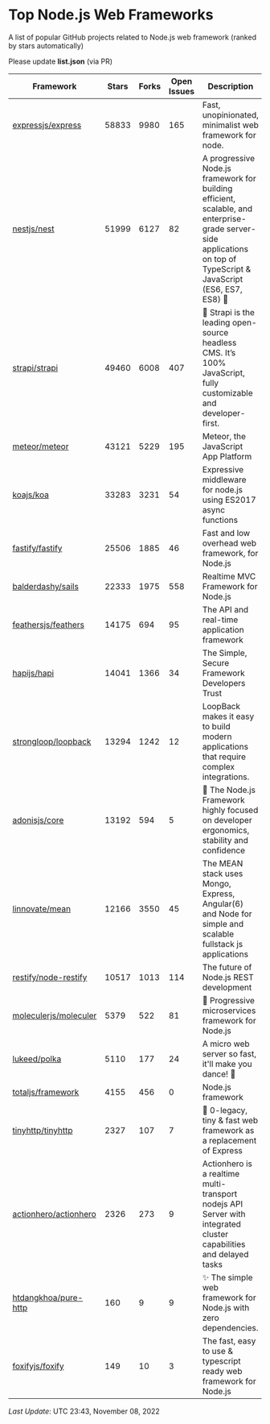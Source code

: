 # Top Node.js Web Frameworks
A list of popular GitHub projects related to Node.js web framework (ranked by stars automatically)

Please update **list.json** (via PR)

| Framework | Stars | Forks | Open Issues | Description | Last Update | License |
| --------- | ----- | ----- | ----------- | ----------- | ----------- | ------- |
| [expressjs/express](https://github.com/expressjs/express) | 58833 | 9980 | 165 | Fast, unopinionated, minimalist web framework for node. | October 08, 2022 | MIT License |
| [nestjs/nest](https://github.com/nestjs/nest) | 51999 | 6127 | 82 | A progressive Node.js framework for building efficient, scalable, and enterprise-grade server-side applications on top of TypeScript & JavaScript (ES6, ES7, ES8) 🚀 | November 07, 2022 | MIT License |
| [strapi/strapi](https://github.com/strapi/strapi) | 49460 | 6008 | 407 | 🚀 Strapi is the leading open-source headless CMS. It’s 100% JavaScript, fully customizable and developer-first. | November 08, 2022 | Other |
| [meteor/meteor](https://github.com/meteor/meteor) | 43121 | 5229 | 195 | Meteor, the JavaScript App Platform | November 04, 2022 | Other |
| [koajs/koa](https://github.com/koajs/koa) | 33283 | 3231 | 54 | Expressive middleware for node.js using ES2017 async functions | October 25, 2022 | MIT License |
| [fastify/fastify](https://github.com/fastify/fastify) | 25506 | 1885 | 46 | Fast and low overhead web framework, for Node.js | November 08, 2022 | Other |
| [balderdashy/sails](https://github.com/balderdashy/sails) | 22333 | 1975 | 558 | Realtime MVC Framework for Node.js | September 02, 2022 | MIT License |
| [feathersjs/feathers](https://github.com/feathersjs/feathers) | 14175 | 694 | 95 | The API and real-time application framework | November 08, 2022 | MIT License |
| [hapijs/hapi](https://github.com/hapijs/hapi) | 14041 | 1366 | 34 | The Simple, Secure Framework Developers Trust | November 07, 2022 | Other |
| [strongloop/loopback](https://github.com/strongloop/loopback) | 13294 | 1242 | 12 | LoopBack makes it easy to build modern applications that require complex integrations. | March 06, 2021 | Other |
| [adonisjs/core](https://github.com/adonisjs/core) | 13192 | 594 | 5 | 🚀 The Node.js Framework highly focused on developer ergonomics, stability and confidence | October 20, 2022 | MIT License |
| [linnovate/mean](https://github.com/linnovate/mean) | 12166 | 3550 | 45 | The MEAN stack uses Mongo, Express, Angular(6) and Node for simple and scalable fullstack js applications | August 14, 2022 |  |
| [restify/node-restify](https://github.com/restify/node-restify) | 10517 | 1013 | 114 | The future of Node.js REST development | May 06, 2022 | MIT License |
| [moleculerjs/moleculer](https://github.com/moleculerjs/moleculer) | 5379 | 522 | 81 | :rocket: Progressive microservices framework for Node.js | November 07, 2022 | MIT License |
| [lukeed/polka](https://github.com/lukeed/polka) | 5110 | 177 | 24 | A micro web server so fast, it'll make you dance! :dancers: | May 22, 2021 | MIT License |
| [totaljs/framework](https://github.com/totaljs/framework) | 4155 | 456 | 0 | Node.js framework | July 23, 2022 | Other |
| [tinyhttp/tinyhttp](https://github.com/tinyhttp/tinyhttp) | 2327 | 107 | 7 | 🦄 0-legacy, tiny & fast web framework as a replacement of Express | November 08, 2022 | MIT License |
| [actionhero/actionhero](https://github.com/actionhero/actionhero) | 2326 | 273 | 9 | Actionhero is a realtime multi-transport nodejs API Server with integrated cluster capabilities and delayed tasks | November 08, 2022 | Apache License 2.0 |
| [htdangkhoa/pure-http](https://github.com/htdangkhoa/pure-http) | 160 | 9 | 9 | ✨ The simple web framework for Node.js with zero dependencies. | September 28, 2021 | MIT License |
| [foxifyjs/foxify](https://github.com/foxifyjs/foxify) | 149 | 10 | 3 | The fast, easy to use & typescript ready web framework for Node.js | November 08, 2022 | MIT License |

*Last Update*: UTC 23:43, November 08, 2022